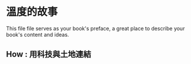 # 溫度的故事

This file file serves as your book's preface, a great place to describe your book's content and ideas.

## How : 用科技與土地連結


